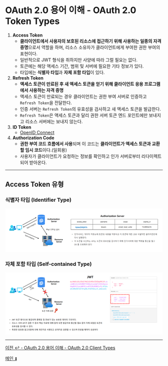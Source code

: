# OAuth 2.0 용어 이해 - OAuth 2.0 Token Types

1. **Access Token**
   - **클라이언트에서 사용자의 보호된 리소스에 접근하기 위해 사용하는 일종의 자격 증명**으로서 역할을 하며, 리소스 소유자가 클라이언트에게 부여한 권한 부여의 표현이다.
   - 일반적으로 JWT 형식을 취하지만 사양에 따라 그럴 필요는 없다.
   - 토큰에는 해당 액세스 기간, 범위 및 서버에 필요한 기타 정보가 있다.
   - 타입에는 **식별자 타입**과 **자체 포함 타입**이 있다.
2. **Refresh Token**
   - **액세스 토큰이 만료된 후 새 액세스 토큰을 얻기 위해 클라이언트 응용 프로그램에서 사용하는 자격 증명**
   - 액세스 토큰이 만료되는 경우 클라이언트는 권한 부여 서버로 인증하고 `Refresh Token`을 전달한다.
   - 인증 서버는 `Refresh Token`의 유효성을 검사하고 새 액세스 토큰을 발급한다.
   - `Refresh Token`은 액세스 토큰과 달리 권한 서버 토큰 엔드 포인트에만 보내지고 리소스 서버에는 보내지 않는다.
3. **ID Token**
   - [OpenID Connect](https://github.com/genesis12345678/TIL/blob/main/Spring/security/oauth/OpenID/OpenID.md)
4. **Authorization Code**
   - **권한 부여 코드 흐름에서 사용**되며 이 코드는 **클라이언트가 액세스 토큰과 교환할 임시 코드**이다.(일회용)
   - 사용자가 클라이언트가 요청하는 정보를 확인하고 인가 서버로부터 리다이렉트 되어 받아온다.

---

## Access Token 유형

### 식별자 타입 (Identifier Type)

![img_5.png](image/img_5.png)

### 자체 포함 타입 (Self-contained Type)

![img_6.png](image/img_6.png)

---

[이전 ↩️ - OAuth 2.0 용어 이해 - OAuth 2.0 Client Types](https://github.com/genesis12345678/TIL/blob/main/Spring/security/oauth/%EC%9A%A9%EC%96%B4%EC%9D%B4%ED%95%B4/ClientTypes.md)

[메인 ⏫](https://github.com/genesis12345678/TIL/blob/main/Spring/security/oauth/main.md)
